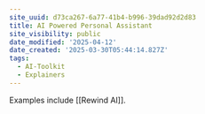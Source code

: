 ```yaml
---
site_uuid: d73ca267-6a77-41b4-b996-39dad92d2d83
title: AI Powered Personal Assistant
site_visibility: public
date_modified: '2025-04-12'
date_created: '2025-03-30T05:44:14.827Z'
tags:
  - AI-Toolkit
  - Explainers
---
```













































Examples include [[Rewind AI]].